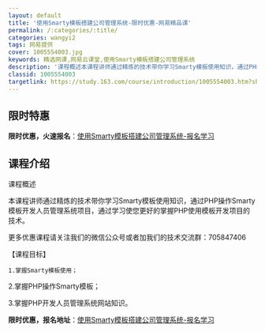 ```yaml
---
layout: default
title: '使用Smarty模板搭建公司管理系统-限时优惠-网易精品课'
permalink: /:categories/:title/
categories: wangyi2
tags: 网易提供
cover: 1005554003.jpg
keywords: 精选网课,网易云课堂,使用Smarty模板搭建公司管理系统
description: '课程概述本课程讲师通过精炼的技术带你学习Smarty模板使用知识，通过PHP操作Smarty模板开发人员管理系统项目，通'
classid: 1005554003
targetlink: https://study.163.com/course/introduction/1005554003.htm?share=1&shareId=1025206652&utm_campaign=share&utm_medium=iphoneShare&utm_source=&utm_u=1025206652
---
```


## 限时特惠

**限时优惠，火速报名**：[使用Smarty模板搭建公司管理系统-报名学习](https://study.163.com/course/introduction/1005554003.htm?share=1&shareId=1025206652&utm_campaign=share&utm_medium=iphoneShare&utm_source=&utm_u=1025206652)

## 课程介绍

课程概述

本课程讲师通过精炼的技术带你学习Smarty模板使用知识，通过PHP操作Smarty模板开发人员管理系统项目，通过学习使您更好的掌握PHP使用模板开发项目的技术。

更多优惠课程请关注我们的微信公众号或者加我们的技术交流群：705847406

【课程目标】

	1.掌握Smarty模板使用；

2.掌握PHP操作Smarty模板；

3.掌握PHP开发人员管理系统网站知识。

**限时优惠，报名地址**：[使用Smarty模板搭建公司管理系统-报名学习](https://study.163.com/course/introduction/1005554003.htm?share=1&shareId=1025206652&utm_campaign=share&utm_medium=iphoneShare&utm_source=&utm_u=1025206652)

